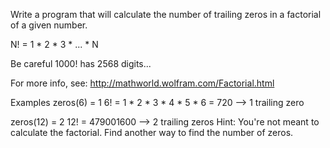 Write a program that will calculate the number of trailing zeros in a factorial of a given number.

N! = 1 * 2 * 3 * ... * N

Be careful 1000! has 2568 digits...

For more info, see: http://mathworld.wolfram.com/Factorial.html

Examples
zeros(6) = 1
 6! = 1 * 2 * 3 * 4 * 5 * 6 = 720 --> 1 trailing zero

zeros(12) = 2
 12! = 479001600 --> 2 trailing zeros
Hint: You're not meant to calculate the factorial. Find another way to find the number of zeros.